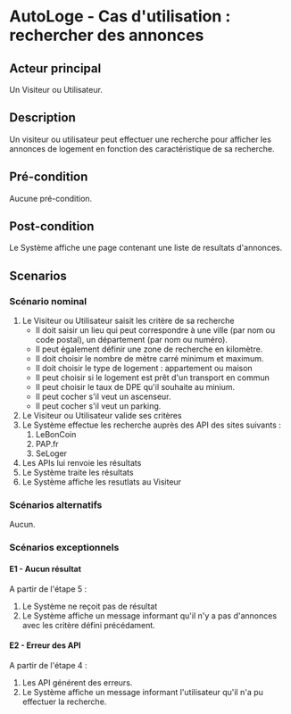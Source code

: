 AutoLoge - Cas d'utilisation : rechercher des annonces
==========

## Acteur principal  
Un Visiteur ou Utilisateur.

## Description
Un visiteur ou utilisateur peut effectuer une recherche pour afficher les annonces de logement en fonction des caractéristique de sa recherche.

## Pré-condition
Aucune pré-condition.

## Post-condition
Le Système affiche une page contenant une liste de resultats d'annonces.

## Scenarios

### Scénario nominal

1. Le Visiteur ou Utilisateur saisit les critère de sa recherche
    - Il doit saisir un lieu qui peut correspondre à une ville (par nom ou code postal), un département (par nom ou numéro).
    - Il peut également définir une zone de recherche en kilomètre.
    - Il doit choisir le nombre de mètre carré minimum et maximum.
    - Il doit choisir le type de logement : appartement ou maison
    - Il peut choisir si le logement est prêt d'un transport en commun
    - Il peut choisir le taux de DPE qu'il souhaite au minium.
    - Il peut cocher s'il veut un ascenseur.
    - Il peut cocher s'il veut un parking.
1. Le Visiteur ou Utilisateur valide ses critères
1. Le Système effectue les recherche auprès des API des sites suivants :
    1. LeBonCoin
    1. PAP.fr
    1. SeLoger
1. Les APIs lui renvoie les résultats
1. Le Système traite les résultats
1. Le Système affiche les resutlats au Visiteur

### Scénarios alternatifs

Aucun.

### Scénarios exceptionnels

#### E1 - Aucun résultat
A partir de l'étape 5 :  
1. Le Système ne reçoit pas de résultat
1. Le Système affiche un message informant qu'il n'y a pas d'annonces avec les critère défini précédament.

#### E2 - Erreur des API
A partir de l'étape 4 :  
1. Les API générent des erreurs.
1. Le Système affiche un message informant l'utilisateur qu'il n'a pu effectuer la recherche.

